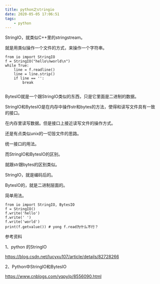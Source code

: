 ```yaml
---
title: python之stringio
date: 2020-05-05 17:06:51
tags:
	- python
---
```




StringIO，就类似C++里的stringstream。

就是用类似操作一个文件的方式，来操作一个字符串。

```
from io import StringIO
f = StringIO("hello\nworld\n")
while True:
	line = f.readline()
	line = line.strip()
	if line == '':
		break
		
```

BytesIO就是一个跟StringIO类似的东西，只是它里面是二进制的数据。

StringIO和BytesIO是在内存中操作str和bytes的方法，使得和读写文件具有一致的接口。



在内存里读写数据。但是接口上接近读写文件的操作方式。

还是有点类似unix的一切皆文件的思路。

统一接口的用法。

而StringIO和BytesIO的区别。

就跟str跟bytes的区别类似。

StringIO，就是编码后的。

BytesIO的，就是二进制层面的。



简单用法。

```
from io import StringIO, BytesIO
f = StringIO()
f.write('hello')
f.write(' ')
f.write('world')
print(f.getvalue()) # yong f.read为什么不行？
```



参考资料

1、python 的StringIO

<https://blog.csdn.net/lucyxu107/article/details/82728266>

2、Python中StringIO和BytesIO

https://www.cnblogs.com/yqpy/p/8556090.html